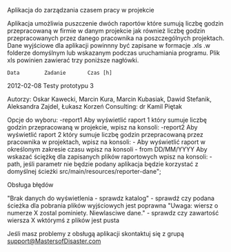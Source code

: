 Aplikacja do zarządzania czasem pracy w projekcie

Aplikacja umożliwia puszczenie dwóch raportów które sumują liczbę godzin przepracowaną w firmie w danym projekcie jak również liczbę godzin przepracowanych przez danego pracownika na poszczególnych projektach. Dane wyjściowe dla aplikacji powinnny być zapisane w formacje .xls .w folderze domyślnym lub wskazanym podczas uruchamiania programu.
Plik xls powinien zawierać trzy poniższe nagłówki.	

	Data		Zadanie		  Czas [h]
2012-02-08	Testy prototypu		3



Autorzy: Oskar Kawecki, Marcin Kura, Marcin Kubasiak, Dawid Stefanik, Aleksandra Zajdel, Łukasz Korzeń 
Consulting: dr Kamil Piętak




Opcje do wyboru:
-report1	Aby wyświetlić raport 1 który sumuje liczbę godzin przepracowaną w projekcie, wpisz na konsoli:  -report2
Aby wyświetlić raport 2 który sumuje liczbę godzin przepracowaną przez pracownika w projektach, wpisz na konsoli:  -
Aby wyświetlić raport w określonym zakresie czasu wpisz na konsoli - from DD/MM/YYYY
Aby wskazać ściężkę dla zapisanych plików raportowych wpisz na konsoli: -path, jeśli parametr nie będzie podany aplikacja będzie korzystać z domyślnej ścieżki src/main/resources/reporter-dane";


Obsługa błędów

"Brak danych do wyświetlenia - sprawdz katalog" - sprawdź czy podana ścieżka dla pobrania plików wyjściowych jest poprawna
"Uwaga: wiersz o numerze X zostal pominiety. Niewlasciwe dane." - sprawdz czy zawartość wiersza X wktórymś z plików jest pusta


Jeśli masz problemy z obsługą aplikacji skontaktuj się z grupą support@MastersofDisaster.com
